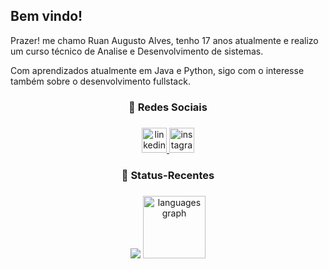 ## Bem vindo!

Prazer! me chamo Ruan Augusto Alves, tenho 17 anos atualmente e realizo um curso técnico de Analise e Desenvolvimento de sistemas.

Com aprendizados atualmente em Java e Python, sigo com o interesse também sobre o desenvolvimento fullstack.

<h3 align="center">📱 Redes Sociais</h3>

###

<div align="center">
  <a href="https://www.linkedin.com/in/ruan-augusto-alves-4b67512a4/" target="_blank">
    <img src="https://img.shields.io/static/v1?message=LinkedIn&logo=linkedin&label=&color=0077B5&logoColor=white&labelColor=&style=for-the-badge" height="40" alt="linkedin logo"  />
  </a>
  <a href="https://www.instagram.com/ruan.august__/" target="_blank">
    <img src="https://img.shields.io/static/v1?message=Instagram&logo=instagram&label=&color=E4405F&logoColor=white&labelColor=&style=for-the-badge" height="40" alt="instagram logo"  />
  </a>
</div>

<h3 align="center">📝 Status-Recentes </h3>

###

<div align="center">
  <img src="https://github-readme-stats.vercel.app/api?username=RuanAlves07&hide_title=false&hide_rank=false&show_icons=true&include_all_commits=true&count_private=true&disable_animations=false&theme=dark&locale=en&hide_border=true" />
  <img src="https://github-readme-stats.vercel.app/api/top-langs?username=RuanAlves07&locale=en&hide_title=false&layout=compact&card_width=320&langs_count=5&theme=dark&hide_border=true" height="100" alt="languages graph" />
</div>



